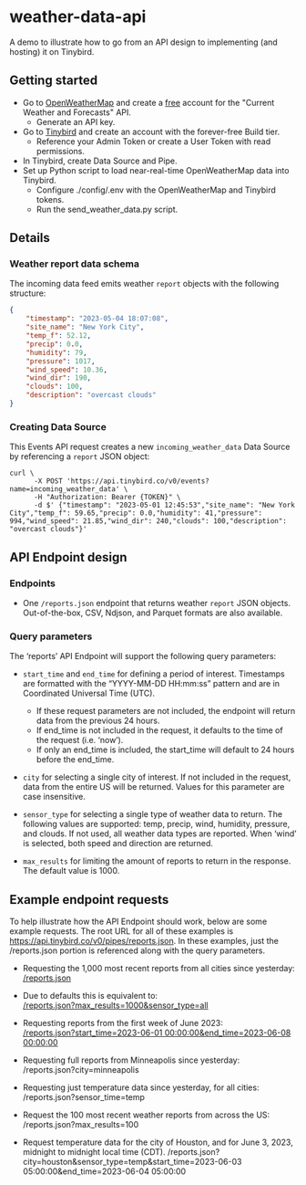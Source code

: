 # weather-data-api
A demo to illustrate how to go from an API design to implementing (and hosting) it on Tinybird.

## Getting started 

+ Go to [OpenWeatherMap](https://openweathermap.org/) and create a [free](https://openweathermap.org/price#weather) account for the "Current Weather and Forecasts" API.
  + Generate an API key.  
+ Go to [Tinybird](http://tinybird.co) and create an account with the forever-free Build tier.
  + Reference your Admin Token or create a User Token with read permissions.
+ In Tinybird, create Data Source and Pipe. 
+ Set up Python script to load near-real-time OpenWeatherMap data into Tinybird.
  + Configure ./config/.env with the OpenWeatherMap and Tinybird tokens. 
  + Run the send_weather_data.py script. 

## Details

### Weather report data schema

The incoming data feed emits weather `report` objects with the following structure:

```json
{
	"timestamp": "2023-05-04 18:07:08",
	"site_name": "New York City",
	"temp_f": 52.12,
	"precip": 0.0,
	"humidity": 79,
	"pressure": 1017,
	"wind_speed": 10.36,
	"wind_dir": 190,
	"clouds": 100,
	"description": "overcast clouds"
}
```

### Creating Data Source

This Events API request creates a new `incoming_weather_data` Data Source by referencing a `report` JSON object:

```curl
curl \
      -X POST 'https://api.tinybird.co/v0/events?name=incoming_weather_data' \
      -H "Authorization: Bearer {TOKEN}" \
      -d $' {"timestamp": "2023-05-01 12:45:53","site_name": "New York City","temp_f": 59.65,"precip": 0.0,"humidity": 41,"pressure": 994,"wind_speed": 21.85,"wind_dir": 240,"clouds": 100,"description": "overcast clouds"}'
```
## API Endpoint design

### Endpoints 
* One `/reports.json` endpoint that returns weather `report` JSON objects. Out-of-the-box, CSV, Ndjson, and Parquet formats are also available. 

### Query parameters 

The ‘reports’ API Endpoint will support the following query parameters:

* ```start_time``` and ```end_time``` for defining a period of interest. Timestamps are formatted with the “YYYY-MM-DD HH:mm:ss” pattern and are in Coordinated Universal Time (UTC). 
  * If these request parameters are not included, the endpoint will return data from the previous 24 hours. 
  * If end_time is not included in the request, it defaults to the time of the request (i.e. ‘now’). 
  * If only an end_time is included, the start_time will default to 24 hours before the end_time. 
	
* ```city``` for selecting a single city of interest. If not included in the request, data from the entire US will be returned. Values for this parameter are case insensitive.

* ```sensor_type``` for selecting a single type of weather data to return. The following values are supported: temp, precip, wind, humidity, pressure, and clouds. If not used, all weather data types are reported. When ‘wind’ is selected, both speed and direction are returned. 
	
* ```max_results``` for limiting the amount of reports to return in the response. The default value is 1000. 


## Example endpoint requests
To help illustrate how the API Endpoint should work, below are some example requests. The root URL for all of these examples is https://api.tinybird.co/v0/pipes/reports.json. In these examples, just the /reports.json portion is referenced along with the query parameters.

* Requesting the 1,000 most recent reports from all cities since yesterday:  
[/reports.json](https://api.tinybird.co/v0/pipes/reports.json?token=p.eyJ1IjogIjIzYjc5ZGVlLWFmNmItNDNjNS1hNWViLTkzYjNjNzE3ZTdiOCIsICJpZCI6ICJmNWZlYjg3ZS0wM2Q0LTRhN2MtODEwNy00ZDEzZThmNjgxNjMifQ.1i32I7ZMUm6pvZ_DEyu-XasBKKx1XYTEHzF8k4eRAzchttps://api.tinybird.co/v0/pipes/reports.json?max_results=1000&sensor_type=all&token=p.eyJ1IjogIjIzYjc5ZGVlLWFmNmItNDNjNS1hNWViLTkzYjNjNzE3ZTdiOCIsICJpZCI6ICJmNWZlYjg3ZS0wM2Q0LTRhN2MtODEwNy00ZDEzZThmNjgxNjMifQ.1i32I7ZMUm6pvZ_DEyu-XasBKKx1XYTEHzF8k4eRAzc)
* Due to defaults this is equivalent to:  
[/reports.json?max_results=1000&sensor_type=all]([/reports.json?max_results=1000&sensor_type=all](https://api.tinybird.co/v0/pipes/reports.json?max_results=1000&sensor_type=all&token=p.eyJ1IjogIjIzYjc5ZGVlLWFmNmItNDNjNS1hNWViLTkzYjNjNzE3ZTdiOCIsICJpZCI6ICJmNWZlYjg3ZS0wM2Q0LTRhN2MtODEwNy00ZDEzZThmNjgxNjMifQ.1i32I7ZMUm6pvZ_DEyu-XasBKKx1XYTEHzF8k4eRAzchttps://api.tinybird.co/v0/pipes/reports.json?max_results=1000&sensor_type=all&token=p.eyJ1IjogIjIzYjc5ZGVlLWFmNmItNDNjNS1hNWViLTkzYjNjNzE3ZTdiOCIsICJpZCI6ICJmNWZlYjg3ZS0wM2Q0LTRhN2MtODEwNy00ZDEzZThmNjgxNjMifQ.1i32I7ZMUm6pvZ_DEyu-XasBKKx1XYTEHzF8k4eRAzc))

* Requesting reports from the first week of June 2023:  
[/reports.json?start_time=2023-06-01 00:00:00&end_time=2023-06-08 00:00:00](https://api.tinybird.co/v0/pipes/reports.json?start_time=2023-06-01%2000:00:00&end_time=2023-06-08%2000:00:00&token=p.eyJ1IjogIjIzYjc5ZGVlLWFmNmItNDNjNS1hNWViLTkzYjNjNzE3ZTdiOCIsICJpZCI6ICJmNWZlYjg3ZS0wM2Q0LTRhN2MtODEwNy00ZDEzZThmNjgxNjMifQ.1i32I7ZMUm6pvZ_DEyu-XasBKKx1XYTEHzF8k4eRAzchttps://api.tinybird.co/v0/pipes/reports.json?max_results=1000&sensor_type=all&token=p.eyJ1IjogIjIzYjc5ZGVlLWFmNmItNDNjNS1hNWViLTkzYjNjNzE3ZTdiOCIsICJpZCI6ICJmNWZlYjg3ZS0wM2Q0LTRhN2MtODEwNy00ZDEzZThmNjgxNjMifQ.1i32I7ZMUm6pvZ_DEyu-XasBKKx1XYTEHzF8k4eRAzc)

* Requesting full reports from Minneapolis since yesterday:  
/reports.json?city=minneapolis

* Requesting just temperature data since yesterday, for all cities:  
/reports.json?sensor_time=temp

* Request the 100 most recent weather reports from across the US:  
/reports.json?max_results=100

* Request temperature data for the city of Houston, and for June 3, 2023, midnight to midnight local time (CDT). 
/reports.json?city=houston&sensor_type=temp&start_time=2023-06-03 05:00:00&end_time=2023-06-04 05:00:00
